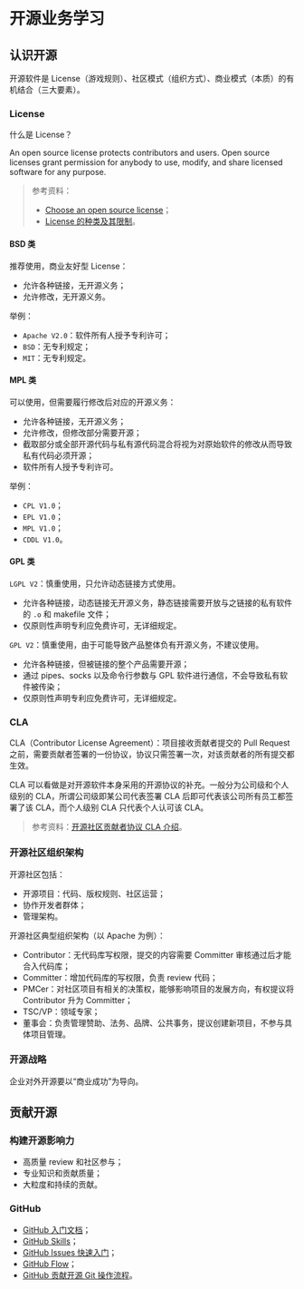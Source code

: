 # 开源业务学习

## 认识开源

开源软件是 License（游戏规则）、社区模式（组织方式）、商业模式（本质）的有机结合（三大要素）。

### License

什么是 License？

An open source license protects contributors and users. Open source licenses grant permission for anybody to use, modify, and share licensed software for any purpose.

> 参考资料：
>
> - [<u>Choose an open source license</u>](https://choosealicense.com/)；
> - [<u>License 的种类及其限制</u>](https://choosealicense.com/licenses/)。

#### BSD 类

推荐使用，商业友好型 License：

- 允许各种链接，无开源义务；
- 允许修改，无开源义务。

举例：

- `Apache V2.0`：软件所有人授予专利许可；
- `BSD`：无专利规定；
- `MIT`：无专利规定。

#### MPL 类

可以使用，但需要履行修改后对应的开源义务：

- 允许各种链接，无开源义务；
- 允许修改，但修改部分需要开源；
- 截取部分或全部开源代码与私有源代码混合将视为对原始软件的修改从而导致私有代码必须开源；
- 软件所有人授予专利许可。

举例：

- `CPL V1.0`；
- `EPL V1.0`；
- `MPL V1.0`；
- `CDDL V1.0`。

#### GPL 类

`LGPL V2`：慎重使用，只允许动态链接方式使用。

- 允许各种链接，动态链接无开源义务，静态链接需要开放与之链接的私有软件的 `.o` 和 makefile 文件；
- 仅原则性声明专利应免费许可，无详细规定。

`GPL V2`：慎重使用，由于可能导致产品整体负有开源义务，不建议使用。

- 允许各种链接，但被链接的整个产品需要开源；
- 通过 pipes、socks 以及命令行参数与 GPL 软件进行通信，不会导致私有软件被传染；
- 仅原则性声明专利应免费许可，无详细规定。

### CLA

CLA（Contributor License Agreement）：项目接收贡献者提交的 Pull Request 之前，需要贡献者签署的一份协议，协议只需签署一次，对该贡献者的所有提交都生效。

CLA 可以看做是对开源软件本身采用的开源协议的补充。一般分为公司级和个人级别的 CLA，所谓公司级即某公司代表签署 CLA 后即可代表该公司所有员工都签署了该 CLA，而个人级别 CLA 只代表个人认可该 CLA。

> 参考资料：[<u>开源社区贡献者协议 CLA 介绍</u>](https://jimmysong.io/blog/open-source-cla/)。

### 开源社区组织架构

开源社区包括：

- 开源项目：代码、版权规则、社区运营；
- 协作开发者群体；
- 管理架构。

开源社区典型组织架构（以 Apache 为例）：

- Contributor：无代码库写权限，提交的内容需要 Committer 审核通过后才能合入代码库；
- Committer：增加代码库的写权限，负责 review 代码；
- PMCer：对社区项目有相关的决策权，能够影响项目的发展方向，有权提议将 Contributor 升为 Committer；
- TSC/VP：领域专家；
- 董事会：负责管理赞助、法务、品牌、公共事务，提议创建新项目，不参与具体项目管理。

### 开源战略

企业对外开源要以“商业成功”为导向。

## 贡献开源

### 构建开源影响力

- 高质量 review 和社区参与；
- 专业知识和贡献质量；
- 大粒度和持续的贡献。

### GitHub

- [<u>GitHub 入门文档</u>](https://docs.github.com/zh/get-started)；
- [<u>GitHub Skills</u>](https://skills.github.com/)；
- [<u>GitHub Issues 快速入门</u>](https://docs.github.com/zh/issues/tracking-your-work-with-issues/quickstart)；
- [<u>GitHub Flow</u>](https://docs.github.com/zh/get-started/using-github/github-flow)；
- [<u>GitHub 贡献开源 Git 操作流程</u>](https://github.com/yikun/yikun.github.com/issues/89)。
